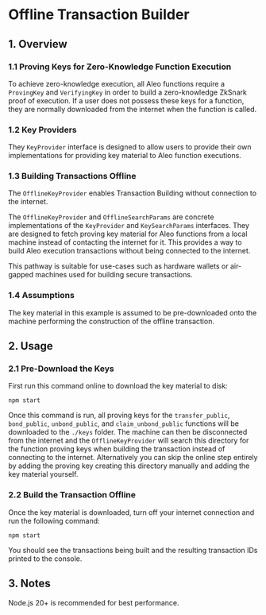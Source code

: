 # Offline Transaction Builder 

## 1. Overview
### 1.1 Proving Keys for Zero-Knowledge Function Execution
To achieve zero-knowledge execution, all Aleo functions require a `ProvingKey` and `VerifyingKey` in order to build a
zero-knowledge ZkSnark proof of execution. If a user does not possess these keys for a function, they are normally
downloaded from the internet when the function is called.

### 1.2 Key Providers
They `KeyProvider` interface is designed to allow users to provide their own implementations for providing key material
to Aleo function executions.

### 1.3 Building Transactions Offline

The `OfflineKeyProvider` enables Transaction Building without connection to the internet.

The `OfflineKeyProvider` and `OfflineSearchParams` are concrete implementations of the `KeyProvider` and `KeySearchParams` 
interfaces. They are designed to fetch proving key material for Aleo functions from a local machine instead of contacting
the internet for it. This provides a way to build Aleo execution transactions without being connected to the internet.

This pathway is suitable for use-cases such as hardware wallets or air-gapped machines used
for building secure transactions.

### 1.4 Assumptions

The key material in this example is assumed to be pre-downloaded onto the machine performing the 
construction of the offline transaction.

## 2. Usage

### 2.1 Pre-Download the Keys
First run this command online to download the key material to disk:

`npm start`

Once this command is run, all proving keys for the `transfer_public`, `bond_public`, `unbond_public`, and
`claim_unbond_public` functions will be downloaded to the `./keys` folder. The machine can then be disconnected from
the internet and the `OfflineKeyProvider` will search this directory for the function proving keys when building the
transaction instead of connecting to the internet. Alternatively you can skip the online step entirely by adding the proving key creating this directory manually and
adding the key material yourself.

### 2.2 Build the Transaction Offline

Once the key material is downloaded, turn off your internet connection and run the following command:

`npm start`

You should see the transactions being built and the resulting transaction IDs printed to the console.

## 3. Notes

Node.js 20+ is recommended for best performance.
